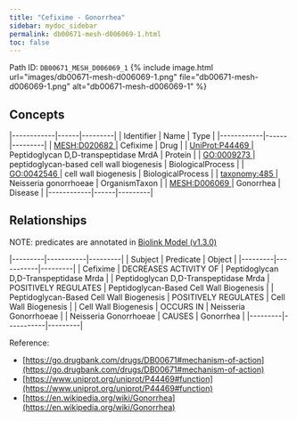 ```yaml
---
title: "Cefixime - Gonorrhea"
sidebar: mydoc_sidebar
permalink: db00671-mesh-d006069-1.html
toc: false 
---
```



Path ID: `DB00671_MESH_D006069_1`
{% include image.html url="images/db00671-mesh-d006069-1.png" file="db00671-mesh-d006069-1.png" alt="db00671-mesh-d006069-1" %}

## Concepts

|------------|------|---------|
| Identifier | Name | Type    |
|------------|------|---------|
| <a href="https://identifiers.org/MESH:D020682">MESH:D020682 </a> | Cefixime | Drug |
| <a href="https://identifiers.org/UniProt:P44469">UniProt:P44469 </a> | Peptidoglycan D,D-transpeptidase MrdA | Protein |
| <a href="https://identifiers.org/GO:0009273">GO:0009273 </a> | peptidoglycan-based cell wall biogenesis | BiologicalProcess |
| <a href="https://identifiers.org/GO:0042546">GO:0042546 </a> | cell wall biogenesis | BiologicalProcess |
| <a href="https://identifiers.org/taxonomy:485">taxonomy:485 </a> | Neisseria gonorrhoeae | OrganismTaxon |
| <a href="https://identifiers.org/MESH:D006069">MESH:D006069 </a> | Gonorrhea | Disease |
|------------|------|---------|

## Relationships


NOTE: predicates are annotated in <a href="https://github.com/biolink/biolink-model/releases/tag/v1.3.0">Biolink Model (v1.3.0)</a>

|---------|-----------|---------|
| Subject | Predicate | Object  |
|---------|-----------|---------|
| Cefixime | DECREASES ACTIVITY OF | Peptidoglycan D,D-Transpeptidase Mrda |
| Peptidoglycan D,D-Transpeptidase Mrda | POSITIVELY REGULATES | Peptidoglycan-Based Cell Wall Biogenesis |
| Peptidoglycan-Based Cell Wall Biogenesis | POSITIVELY REGULATES | Cell Wall Biogenesis |
| Cell Wall Biogenesis | OCCURS IN | Neisseria Gonorrhoeae |
| Neisseria Gonorrhoeae | CAUSES | Gonorrhea |
|---------|-----------|---------|

Reference: 
  - [https://go.drugbank.com/drugs/DB00671#mechanism-of-action](https://go.drugbank.com/drugs/DB00671#mechanism-of-action)
  - [https://www.uniprot.org/uniprot/P44469#function](https://www.uniprot.org/uniprot/P44469#function)
  - [https://en.wikipedia.org/wiki/Gonorrhea](https://en.wikipedia.org/wiki/Gonorrhea)
